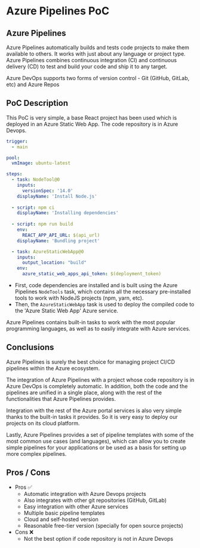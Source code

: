 # Azure Pipelines PoC

## Azure Pipelines

Azure Pipelines automatically builds and tests code projects to make them available to others. It works with just about any language or project type. Azure Pipelines combines continuous integration (CI) and continuous delivery (CD) to test and build your code and ship it to any target.

Azure DevOps supports two forms of version control - Git (GitHub, GitLab, etc) and Azure Repos

## PoC Description

This PoC is very simple, a base React project has been used which is deployed in an Azure Static Web App. The code repository is in Azure Devops.

```yaml
trigger:
  - main

pool:
  vmImage: ubuntu-latest

steps:
  - task: NodeTool@0
    inputs:
      versionSpec: '14.0'
    displayName: 'Install Node.js'
  
  - script: npm ci
    displayName: 'Installing dependencies'
  
  - script: npm run build
    env:
      REACT_APP_API_URL: $(api_url)
    displayName: 'Bundling project'

  - task: AzureStaticWebApp@0
    inputs:
      output_location: "build"
    env:
      azure_static_web_apps_api_token: $(deployment_token)
```

- First, code dependencies are installed and is built using the Azure Pipelines `NodeTools` task, which contains all the necessary pre-installed tools to work with NodeJS projects (npm, yarn, etc).
- Then, the `AzureStaticWebApp` task is used to deploy the compiled code to the 'Azure Static Web App' Azure service.

Azure Pipelines contains built-in tasks to work with the most popular programming languages, as well as to easily integrate with Azure services.

## Conclusions

Azure Pipelines is surely the best choice for managing project CI/CD pipelines within the Azure ecosystem.

The integration of Azure Pipelines with a project whose code repository is in Azure DevOps is completely automatic. In addition, both the code and the pipelines are unified in a single place, along with the rest of the functionalities that Azure Pipelines provides.

Integration with the rest of the Azure portal services is also very simple thanks to the built-in tasks it provides. So it is very easy to deploy our projects on its cloud platform.

Lastly, Azure Pipelines provides a set of pipeline templates with some of the most common use cases (and languages), which can allow you to create simple pipelines for your applications or be used as a basis for setting up more complex pipelines.



## Pros / Cons

- Pros :white_check_mark:
    - Automatic integration with Azure Devops projects
    - Also integrates with other git repositories (GitHub, GitLab)
    - Easy integration with other Azure services
    - Multiple basic pipeline templates
    - Cloud and self-hosted version
    - Reasonable free-tier version (specially for open source projects)
- Cons :x:
    - Not the best option if code repository is not in Azure Devops
